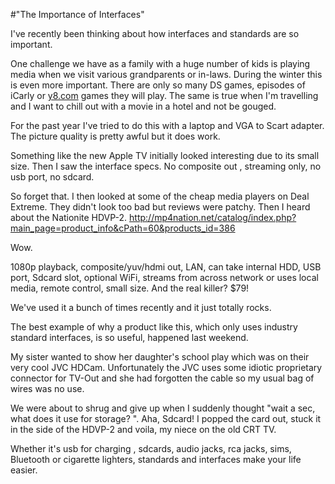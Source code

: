 #"The Importance of Interfaces"


 <p>I&#39;ve recently been thinking about how interfaces and standards are so important.</p> <p>One challenge we have as a family with a huge number of kids is playing media when we visit various grandparents or in-laws. During the winter this is even more important. There are only so many DS games, episodes of iCarly or <a href="http://y8.com">y8.com</a> games they will play. The same is true when I&#39;m travelling and I want to chill out with a movie in a hotel and not be gouged.</p> <p>For the past year I&#39;ve tried to do this with a laptop and VGA to Scart adapter. The picture quality is pretty awful but it does work.</p> <p>Something like the new Apple TV initially looked interesting due to its small size. Then I saw the interface specs. No composite out , streaming only, no usb port, no sdcard.</p> <p>So forget that. I then looked at some of the cheap media players on Deal Extreme. They didn&#39;t look too bad but reviews were patchy. Then I heard about the Nationite HDVP-2. <a href="http://mp4nation.net/catalog/index.php?main_page=product_info&amp;cPath=60&amp;products_id=386">http://mp4nation.net/catalog/index.php?main_page=product_info&amp;cPath=60&amp;products_id=386</a></p> <p>Wow.</p> <p>1080p playback, composite/yuv/hdmi out, LAN, can take internal HDD, USB port, Sdcard slot, optional WiFi, streams from across network or uses local media, remote control, small size. And the real killer? $79!</p> <p>We&#39;ve used it a bunch of times recently and it just totally rocks.</p> <p>The best example of why a product like this, which only uses industry standard interfaces, is so useful, happened last weekend. </p> <p>My sister wanted to show her daughter&#39;s school play which was on their very cool JVC HDCam. Unfortunately the JVC uses some idiotic proprietary connector for TV-Out and she had forgotten the cable so my usual bag of wires was no use. </p> <p>We were about to shrug and give up when I suddenly thought &quot;wait a sec, what does it use for storage? &quot;. Aha, Sdcard! I popped the card out, stuck it in the side of the HDVP-2 and voila, my niece on the old CRT TV.</p> <p>Whether it&#39;s usb for charging , sdcards, audio jacks, rca jacks, sims, Bluetooth or cigarette lighters, standards and interfaces make your life easier.</p>
 